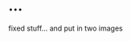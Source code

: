 <!--
  id: 268
  date: 2003-10-16T13:56:39
  modified: 2014-08-15T21:27:51
  slug: 268
  type: post
  excerpt: <p>fixed stuff&#8230; and put in two images</p> 
  content: <p>fixed stuff&#8230; and put in two images</p> 
  categories: admin
  tags: 
-->

# …

<p>fixed stuff&#8230; and put in two images</p>

